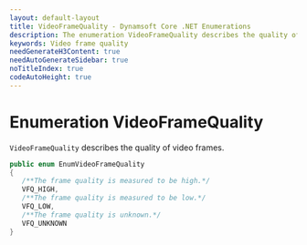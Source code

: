 ```yaml
---
layout: default-layout
title: VideoFrameQuality - Dynamsoft Core .NET Enumerations
description: The enumeration VideoFrameQuality describes the quality of video frames for .NET Edition.
keywords: Video frame quality
needGenerateH3Content: true
needAutoGenerateSidebar: true
noTitleIndex: true
codeAutoHeight: true
---
```


# Enumeration VideoFrameQuality

`VideoFrameQuality` describes the quality of video frames.

```csharp
public enum EnumVideoFrameQuality
{
   /**The frame quality is measured to be high.*/
   VFQ_HIGH,
   /**The frame quality is measured to be low.*/
   VFQ_LOW,
   /**The frame quality is unknown.*/
   VFQ_UNKNOWN
}
```